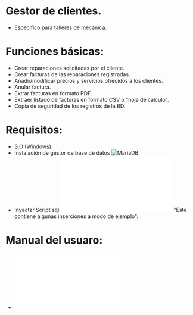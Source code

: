 # Gestor de clientes.
- Especifico para talleres de mecánica.<br/>

Funciones básicas:
=================================
- Crear reparaciones solicitadas por el cliente.
- Crear facturas de las reparaciones registradas.
- Añadir/modificar precios y servicios ofrecidos a los clientes.
- Anular factura.
- Extrar facturas en formato PDF.
- Extraer listado de facturas en formato CSV o "hoja de calculo".
- Copia de seguridad de los registros de la BD.

Requisitos:
=================================
- S.O (Windows).
- Instalación de gestor de base de datos ![MariaDB](https://downloads.mariadb.org/mariadb).
- Inyectar Script sql ![mecanica.sql](scriptBDsql/mecanica.sql) "Este contiene algunas inserciones a modo de ejemplo".

Manual del usuaro:
=================================
- ![Manual en PDF.](ManualUsuario/ManualDeUsuario.pdf)
